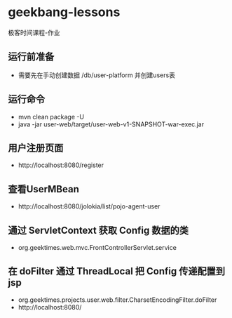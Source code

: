 # geekbang-lessons
极客时间课程-作业

## 运行前准备
- 需要先在手动创建数据 /db/user-platform 并创建users表

## 运行命令
- mvn clean package -U
- java -jar user-web/target/user-web-v1-SNAPSHOT-war-exec.jar

## 用户注册页面
- http://localhost:8080/register

## 查看UserMBean
- http://localhost:8080/jolokia/list/pojo-agent-user

## 通过 ServletContext 获取 Config 数据的类
- org.geektimes.web.mvc.FrontControllerServlet.service

## 在 doFilter 通过 ThreadLocal 把 Config 传递配置到 jsp
  - org.geektimes.projects.user.web.filter.CharsetEncodingFilter.doFilter
  - http://localhost:8080/